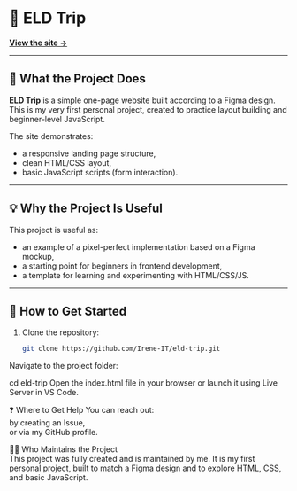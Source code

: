 # 📄 ELD Trip

**[View the site →](https://eld-trip.netlify.app/)**

---

## 🔎 What the Project Does

**ELD Trip** is a simple one-page website built according to a Figma design.  
This is my very first personal project, created to practice layout building and beginner-level JavaScript.

The site demonstrates:
- a responsive landing page structure,
- clean HTML/CSS layout,
- basic JavaScript scripts (form interaction).

---

## 💡 Why the Project Is Useful

This project is useful as:
- an example of a pixel-perfect implementation based on a Figma mockup,
- a starting point for beginners in frontend development,
- a template for learning and experimenting with HTML/CSS/JS.

---

## 🚀 How to Get Started

1. Clone the repository:
   ```bash
   git clone https://github.com/Irene-IT/eld-trip.git

Navigate to the project folder:

cd eld-trip
Open the index.html file in your browser
or launch it using Live Server in VS Code.

❓ Where to Get Help
You can reach out:  
by creating an Issue,   
or via my GitHub profile.

👨‍💻 Who Maintains the Project    
This project was fully created and is maintained by me. 
It is my first personal project, built to match a Figma design and to explore HTML, CSS, and basic JavaScript.






